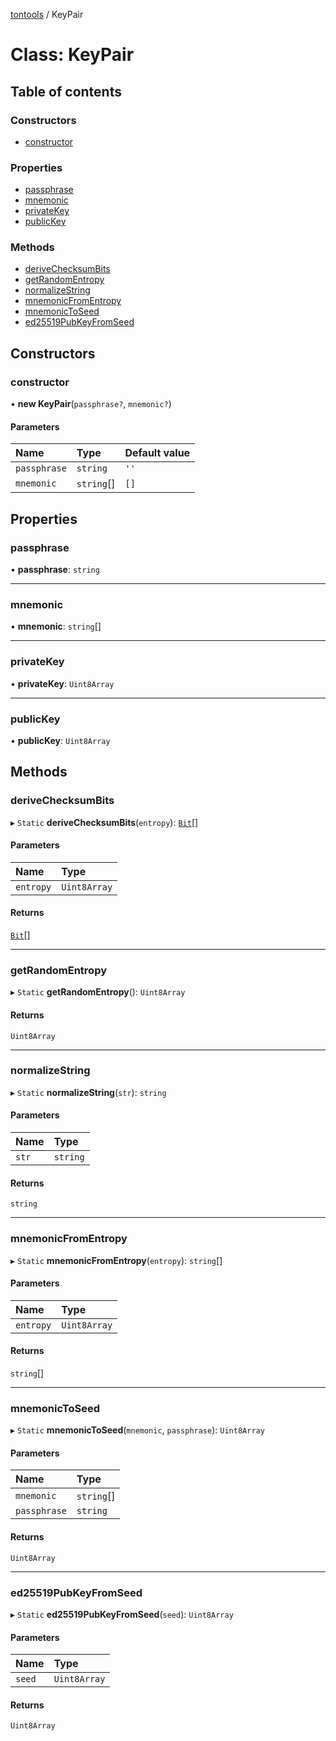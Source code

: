 [tontools](../README.md) / KeyPair

# Class: KeyPair

## Table of contents

### Constructors

- [constructor](KeyPair.md#constructor)

### Properties

- [passphrase](KeyPair.md#passphrase)
- [mnemonic](KeyPair.md#mnemonic)
- [privateKey](KeyPair.md#privatekey)
- [publicKey](KeyPair.md#publickey)

### Methods

- [deriveChecksumBits](KeyPair.md#derivechecksumbits)
- [getRandomEntropy](KeyPair.md#getrandomentropy)
- [normalizeString](KeyPair.md#normalizestring)
- [mnemonicFromEntropy](KeyPair.md#mnemonicfromentropy)
- [mnemonicToSeed](KeyPair.md#mnemonictoseed)
- [ed25519PubKeyFromSeed](KeyPair.md#ed25519pubkeyfromseed)

## Constructors

### constructor

• **new KeyPair**(`passphrase?`, `mnemonic?`)

#### Parameters

| Name | Type | Default value |
| :------ | :------ | :------ |
| `passphrase` | `string` | `''` |
| `mnemonic` | `string`[] | `[]` |

## Properties

### passphrase

• **passphrase**: `string`

___

### mnemonic

• **mnemonic**: `string`[]

___

### privateKey

• **privateKey**: `Uint8Array`

___

### publicKey

• **publicKey**: `Uint8Array`

## Methods

### deriveChecksumBits

▸ `Static` **deriveChecksumBits**(`entropy`): [`Bit`](../README.md#bit)[]

#### Parameters

| Name | Type |
| :------ | :------ |
| `entropy` | `Uint8Array` |

#### Returns

[`Bit`](../README.md#bit)[]

___

### getRandomEntropy

▸ `Static` **getRandomEntropy**(): `Uint8Array`

#### Returns

`Uint8Array`

___

### normalizeString

▸ `Static` **normalizeString**(`str`): `string`

#### Parameters

| Name | Type |
| :------ | :------ |
| `str` | `string` |

#### Returns

`string`

___

### mnemonicFromEntropy

▸ `Static` **mnemonicFromEntropy**(`entropy`): `string`[]

#### Parameters

| Name | Type |
| :------ | :------ |
| `entropy` | `Uint8Array` |

#### Returns

`string`[]

___

### mnemonicToSeed

▸ `Static` **mnemonicToSeed**(`mnemonic`, `passphrase`): `Uint8Array`

#### Parameters

| Name | Type |
| :------ | :------ |
| `mnemonic` | `string`[] |
| `passphrase` | `string` |

#### Returns

`Uint8Array`

___

### ed25519PubKeyFromSeed

▸ `Static` **ed25519PubKeyFromSeed**(`seed`): `Uint8Array`

#### Parameters

| Name | Type |
| :------ | :------ |
| `seed` | `Uint8Array` |

#### Returns

`Uint8Array`
